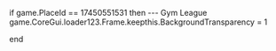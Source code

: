 if game.PlaceId == 17450551531 then --- Gym League
game.CoreGui.loader123.Frame.keepthis.BackgroundTransparency = 1

end
